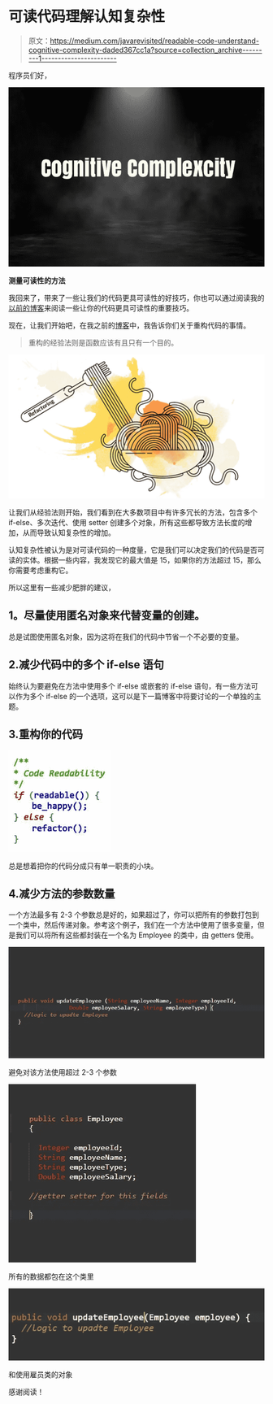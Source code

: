 # 可读代码理解认知复杂性

> 原文：<https://medium.com/javarevisited/readable-code-understand-cognitive-complexity-daded367cc1a?source=collection_archive---------1----------------------->

程序员们好，

![](img/ef3fa8ff9abf85c452ccf22a8b4f7469.png)

**测量可读性的方法**

我回来了，带来了一些让我们的代码更具可读性的好技巧，你也可以通过阅读我的[以前的博客](/javarevisited/how-to-make-your-code-to-readable-code-627084f84c28)来阅读一些让你的代码更具可读性的重要技巧。

现在，让我们开始吧，在我之前的[博客](/javarevisited/how-to-make-your-code-to-readable-code-627084f84c28)中，我告诉你们关于重构代码的事情。

> 重构的经验法则是函数应该有且只有一个目的。

[![](img/a8f4198274577ce8d77a9f2fe0e69729.png)](https://medium.com/javarevisited/6-coding-books-every-programmers-and-software-developers-should-read-620124886c8f)

让我们从经验法则开始，我们看到在大多数项目中有许多冗长的方法，包含多个 if-else、多次迭代、使用 setter 创建多个对象，所有这些都导致方法长度的增加，从而导致认知复杂性的增加。

认知复杂性被认为是对可读代码的一种度量，它是我们可以决定我们的代码是否可读的实体。根据一些内容，我发现它的最大值是 15，如果你的方法超过 15，那么你需要考虑重构它。

所以这里有一些减少肥胖的建议，

## **1。尽量使用匿名对象来代替变量的创建。**

总是试图使用匿名对象，因为这将在我们的代码中节省一个不必要的变量。

## 2.**减少代码中的多个 if-else 语句**

始终认为要避免在方法中使用多个 if-else 或嵌套的 if-else 语句，有一些方法可以作为多个 if-else 的一个选项，这可以是下一篇博客中将要讨论的一个单独的主题。

## 3.**重构你的代码**

![](img/a6ddc7c65aa2ed9ce4928f15519784c9.png)

总是想着把你的代码分成只有单一职责的小块。

## 4.**减少方法的参数数量**

一个方法最多有 2-3 个参数总是好的，如果超过了，你可以把所有的参数打包到一个类中，然后传递对象。参考这个例子，我们在一个方法中使用了很多变量，但是我们可以将所有这些都封装在一个名为 Employee 的类中，由 getters 使用。

![](img/5664c5d6df5728eb1536de012dfa5d50.png)

避免对该方法使用超过 2-3 个参数

![](img/a16e76c444f43440534a049c6a711b2e.png)

所有的数据都包在这个类里

![](img/6397a2e872cebe253208288630fe46cb.png)

和使用雇员类的对象

感谢阅读！